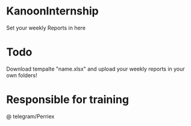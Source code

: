 # KanoonInternship
Set your weekly Reports in here
# Todo
Download tempalte "name.xlsx" and upload your weekly reports in your own folders!
# Responsible for training 
@ telegram/Perriex
